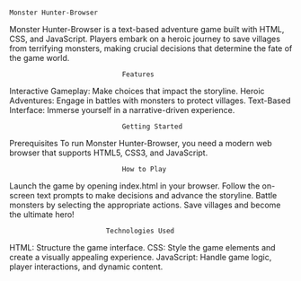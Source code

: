                                                                                     Monster Hunter-Browser
Monster Hunter-Browser is a text-based adventure game built with HTML, CSS, and JavaScript. Players embark on a heroic journey to save villages from terrifying monsters, making crucial decisions that determine the fate of the game world.

                                Features
Interactive Gameplay: Make choices that impact the storyline.
Heroic Adventures: Engage in battles with monsters to protect villages.
Text-Based Interface: Immerse yourself in a narrative-driven experience.

                                Getting Started
Prerequisites
To run Monster Hunter-Browser, you need a modern web browser that supports HTML5, CSS3, and JavaScript.

                                How to Play
Launch the game by opening index.html in your browser.
Follow the on-screen text prompts to make decisions and advance the storyline.
Battle monsters by selecting the appropriate actions.
Save villages and become the ultimate hero!

                            Technologies Used
HTML: Structure the game interface.
CSS: Style the game elements and create a visually appealing experience.
JavaScript: Handle game logic, player interactions, and dynamic content.

